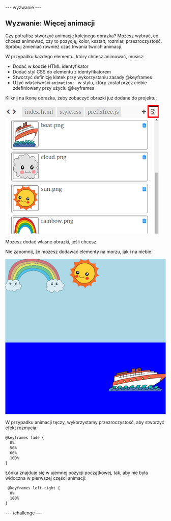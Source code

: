 \--- wyzwanie \---

## Wyzwanie: Więcej animacji

Czy potrafisz stworzyć animację kolejnego obrazka? Możesz wybrać, co chcesz animować, czy to pozycję, kolor, kształt, rozmiar, przezroczystość. Spróbuj zmieniać również czas trwania twoich animacji.

W przypadku każdego elementu, który chcesz animować, musisz:

+ Dodać w kodzie HTML identyfikator
+ Dodać styl CSS do elementu z identyfikatorem
+ Stworzyć definicję klatek przy wykorzystaniu zasady @keyframes
+ Użyć właściwości `animation: ` w stylu, który został przez ciebie zdefiniowany przy użyciu @keyframes 

Kliknij na ikonę obrazka, żeby zobaczyć obrazki już dodane do projektu:

![zrzut ekranu](images/sunrise-images.png)

Możesz dodać własne obrazki, jeśli chcesz.

Nie zapomnij, że możesz dodawać elementy na morzu, jak i na niebie:

![zrzut ekranu](images/sunrise-boat.png)

W przypadku animacji tęczy, wykorzystamy przezroczystość, aby stworzyć efekt rozmycia:

    @keyframes fade {
      0%  
      50% 
      66% 
      100%  
    }
    

Łódka znajduje się w ujemnej pozycji początkowej, tak, aby nie była widoczna w pierwszej części animacji:

     @keyframes left-right {
      0%   
      100% 
    }
    

\--- /challenge \---